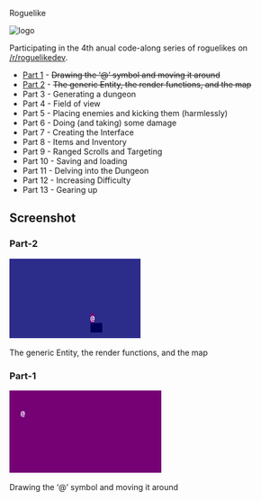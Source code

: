 Roguelike 

![logo](https://i.imgur.com/sgsO37A.png)

Participating in the 4th anual code-along series of roguelikes on [/r/roguelikedev](https://old.reddit.com/r/roguelikedev/wiki/python_tutorial_series#wiki_directory_of_participants).

* [Part 1](http://rogueliketutorials.com/tutorials/tcod/v2/part-1/) - ~~Drawing the ‘@’ symbol and moving it around~~
* [Part 2](http://rogueliketutorials.com/tutorials/tcod/part-2/) - ~~The generic Entity, the render functions, and the map~~
* Part 3 - Generating a dungeon
* Part 4 - Field of view
* Part 5 - Placing enemies and kicking them (harmlessly)
* Part 6 - Doing (and taking) some damage
* Part 7 - Creating the Interface
* Part 8 - Items and Inventory
* Part 9 - Ranged Scrolls and Targeting
* Part 10 - Saving and loading
* Part 11 - Delving into the Dungeon
* Part 12 - Increasing Difficulty
* Part 13 - Gearing up

## Screenshot

### Part-2
![part2](screenshots/part-2.png)

The generic Entity, the render functions, and the map

### Part-1
![part1](screenshots/part-1.png)

Drawing the ‘@’ symbol and moving it around